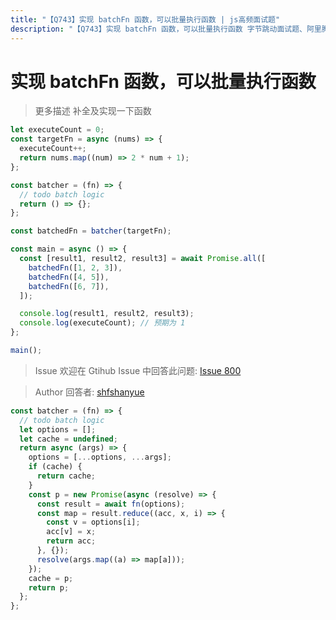 ```yaml
---
title: "【Q743】实现 batchFn 函数，可以批量执行函数 | js高频面试题"
description: "【Q743】实现 batchFn 函数，可以批量执行函数 字节跳动面试题、阿里腾讯面试题、美团小米面试题。"
---
```


# 实现 batchFn 函数，可以批量执行函数

> 更多描述
> 补全及实现一下函数

```js
let executeCount = 0;
const targetFn = async (nums) => {
  executeCount++;
  return nums.map((num) => 2 * num + 1);
};

const batcher = (fn) => {
  // todo batch logic
  return () => {};
};

const batchedFn = batcher(targetFn);

const main = async () => {
  const [result1, result2, result3] = await Promise.all([
    batchedFn([1, 2, 3]),
    batchedFn([4, 5]),
    batchedFn([6, 7]),
  ]);

  console.log(result1, result2, result3);
  console.log(executeCount); // 预期为 1
};

main();
```

> Issue
> 欢迎在 Gtihub Issue 中回答此问题: [Issue 800](https://github.com/shfshanyue/Daily-Question/issues/800)

> Author
> 回答者: [shfshanyue](https://github.com/shfshanyue)

```js
const batcher = (fn) => {
  // todo batch logic
  let options = [];
  let cache = undefined;
  return async (args) => {
    options = [...options, ...args];
    if (cache) {
      return cache;
    }
    const p = new Promise(async (resolve) => {
      const result = await fn(options);
      const map = result.reduce((acc, x, i) => {
        const v = options[i];
        acc[v] = x;
        return acc;
      }, {});
      resolve(args.map((a) => map[a]));
    });
    cache = p;
    return p;
  };
};
```
